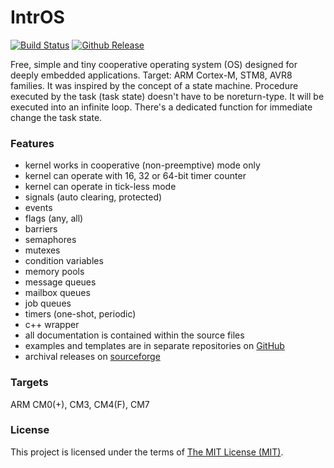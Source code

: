 # IntrOS
  [![Build Status](https://travis-ci.org/stateos/IntrOS.svg)](https://travis-ci.org/stateos/IntrOS)
  [![Github Release](https://img.shields.io/github/release/stateos/IntrOS.svg)](https://github.com/stateos/IntrOS/releases)

Free, simple and tiny cooperative operating system (OS) designed for deeply embedded applications.
Target: ARM Cortex-M, STM8, AVR8 families.
It was inspired by the concept of a state machine.
Procedure executed by the task (task state) doesn't have to be noreturn-type.
It will be executed into an infinite loop.
There's a dedicated function for immediate change the task state.

### Features

- kernel works in cooperative (non-preemptive) mode only
- kernel can operate with 16, 32 or 64-bit timer counter
- kernel can operate in tick-less mode
- signals (auto clearing, protected)
- events
- flags (any, all)
- barriers
- semaphores
- mutexes
- condition variables
- memory pools
- message queues
- mailbox queues
- job queues
- timers (one-shot, periodic)
- c++ wrapper
- all documentation is contained within the source files
- examples and templates are in separate repositories on [GitHub](https://github.com/stateos)
- archival releases on [sourceforge](https://sourceforge.net/projects/intros.stateos.p)

### Targets

ARM CM0(+), CM3, CM4(F), CM7

### License

This project is licensed under the terms of [The MIT License (MIT)](https://opensource.org/licenses/MIT).
